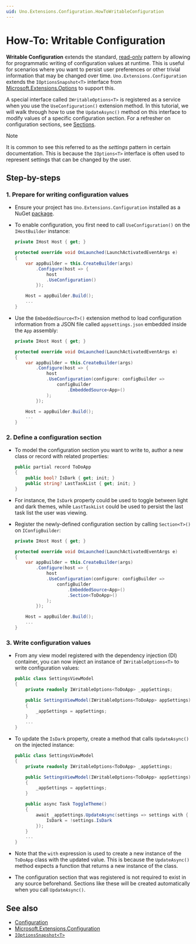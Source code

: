 ```yaml
---
uid: Uno.Extensions.Configuration.HowToWritableConfiguration
---
```


# How-To: Writable Configuration

**Writable Configuration** extends the standard, [read-only](xref:Uno.Extensions.Configuration.HowToConfiguration) pattern by allowing for programmatic writing of configuration values at runtime. This is useful for scenarios where you want to persist user preferences or other trivial information that may be changed over time. `Uno.Extensions.Configuration` extends the `IOptionsSnapshot<T>` interface from [Microsoft.Extensions.Options](https://learn.microsoft.com/dotnet/api/microsoft.extensions.options) to support this.

A special interface called `IWritableOptions<T>` is registered as a service when you use the `UseConfiguration()` extension method. In this tutorial, we will walk through how to use the `UpdateAsync()` method on this interface to modify values of a specific configuration section. For a refresher on configuration sections, see [Sections](xref:Uno.Extensions.Configuration.Overview#sections).

> [!NOTE]
> It is common to see this referred to as the _settings_ pattern in certain documentation. This is because the `IOptions<T>` interface is often used to represent settings that can be changed by the user.

## Step-by-steps

### 1. Prepare for writing configuration values

* Ensure your project has `Uno.Extensions.Configuration` installed as a NuGet [package](https://www.nuget.org/packages/Uno.Extensions.Configuration/).

* To enable configuration, you first need to call `UseConfiguration()` on the `IHostBuilder` instance:

    ```csharp
    private IHost Host { get; }

    protected override void OnLaunched(LaunchActivatedEventArgs e)
    {
        var appBuilder = this.CreateBuilder(args)
            .Configure(host => {
                host
                .UseConfiguration()
            });

        Host = appBuilder.Build();
        ...
    }
    ```

* Use the `EmbeddedSource<T>()` extension method to load configuration information from a JSON file called `appsettings.json` embedded inside the `App` assembly:

    ```csharp
    private IHost Host { get; }

    protected override void OnLaunched(LaunchActivatedEventArgs e)
    {
        var appBuilder = this.CreateBuilder(args)
            .Configure(host => {
                host
                .UseConfiguration(configure: configBuilder =>
                    configBuilder
                        .EmbeddedSource<App>()
                );
            });

        Host = appBuilder.Build();
        ...
    }
    ```

### 2. Define a configuration section

* To model the configuration section you want to write to, author a new class or record with related properties:

    ```csharp
    public partial record ToDoApp
    {
        public bool? IsDark { get; init; }
        public string? LastTaskList { get; init; }
    }
    ```

* For instance, the `IsDark` property could be used to toggle between light and dark themes, while `LastTaskList` could be used to persist the last task list the user was viewing.

* Register the newly-defined configuration section by calling `Section<T>()` on `IConfigBuilder`:

    ```csharp
    private IHost Host { get; }

    protected override void OnLaunched(LaunchActivatedEventArgs e)
    {
        var appBuilder = this.CreateBuilder(args)
            .Configure(host => {
                host
                .UseConfiguration(configure: configBuilder =>
                    configBuilder
                        .EmbeddedSource<App>()
                        .Section<ToDoApp>()
                );
            });

        Host = appBuilder.Build();
        ...
    }
    ```

### 3. Write configuration values

* From any view model registered with the dependency injection (DI) container, you can now inject an instance of `IWritableOptions<T>` to write configuration values:

    ```csharp
    public class SettingsViewModel
    {
        private readonly IWritableOptions<ToDoApp> _appSettings;

        public SettingsViewModel(IWritableOptions<ToDoApp> appSettings)
        {
            _appSettings = appSettings;
        }
        ...
    }
    ```

* To update the `IsDark` property, create a method that calls `UpdateAsync()` on the injected instance:

    ```csharp
    public class SettingsViewModel
    {
        private readonly IWritableOptions<ToDoApp> _appSettings;

        public SettingsViewModel(IWritableOptions<ToDoApp> appSettings)
        {
            _appSettings = appSettings;
        }

        public async Task ToggleTheme()
        {
            await _appSettings.UpdateAsync(settings => settings with {
                IsDark = !settings.IsDark
            });
        }
        ...
    }
    ```

* Note that the `with` expression is used to create a new instance of the `ToDoApp` class with the updated value. This is because the `UpdateAsync()` method expects a function that returns a new instance of the class.

* The configuration section that was registered is not required to exist in any source beforehand. Sections like these will be created automatically when you call `UpdateAsync()`.

## See also

* [Configuration](xref:Uno.Extensions.Configuration.Overview)
* [Microsoft.Extensions.Configuration](https://docs.microsoft.com/dotnet/api/microsoft.extensions.configuration)
* [`IOptionsSnapshot<T>`](https://docs.microsoft.com/dotnet/api/microsoft.extensions.options.ioptionssnapshot-1)
